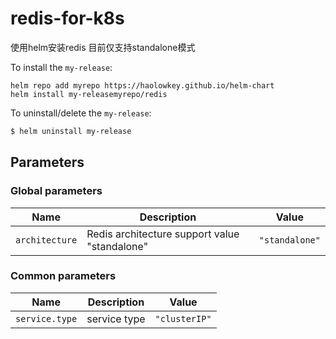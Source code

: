 # redis-for-k8s
使用helm安装redis 目前仅支持standalone模式

To install the `my-release`:

```
helm repo add myrepo https://haolowkey.github.io/helm-chart
helm install my-releasemyrepo/redis
```

To uninstall/delete the `my-release`:

```bash
$ helm uninstall my-release
```

## Parameters

### Global parameters

| Name                      | Description                                     | Value |
| ------------------------- | ----------------------------------------------- | ----- |
| `architecture`            | Redis architecture support value "standalone"   | `"standalone"`  |


### Common parameters

| Name                     | Description                                                                 | Value           |
| ------------------------ | --------------------------------------------------------------------------- | --------------- |
| `service.type`           | service type                                                                | `"clusterIP"`   |